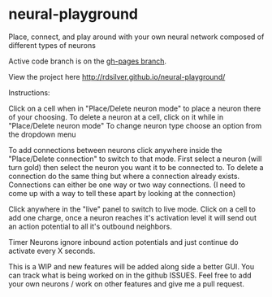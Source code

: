 # neural-playground
Place, connect, and play around with your own neural network composed of different types of neurons

Active code branch is on the [gh-pages branch](https://github.com/rdsilver/neural-playground/tree/gh-pages). 

View the project here http://rdsilver.github.io/neural-playground/

Instructions:

Click on a cell when in "Place/Delete neuron mode" to place a neuron there of your choosing. 
To delete a neuron at a cell, click on it while in "Place/Delete neuron mode"
To change neuron type choose an option from the dropdown menu

To add connections between neurons click anywhere inside the "Place/Delete connection" to switch to that mode.
First select a neuron (will turn gold) then select the neuron you want it to be connected to.
To delete a connection do the same thing but where a connection already exists.
Connections can either be one way or two way connections. (I need to come up with a way to tell these apart by looking at the connection)

Click anywhere in the "live" panel to switch to live mode.
Click on a cell to add one charge, once a neuron reaches it's activation level it will send out an action potential to all it's outbound neighbors.

Timer Neurons ignore inbound action potentials and just continue do activate every X seconds.

This is a WIP and new features will be added along side a better GUI. You can track what is being worked on in the github ISSUES.
Feel free to add your own neurons / work on other features and give me a pull request.
